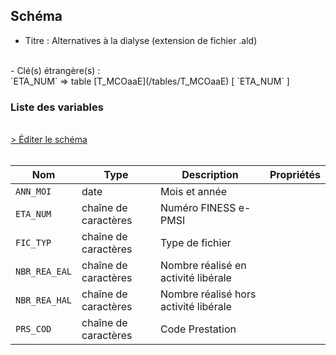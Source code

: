 ## Schéma

- Titre : Alternatives à la dialyse (extension de fichier .ald)
<br />
- Clé(s) étrangère(s) : <br />
`ETA_NUM` => table [T_MCOaaE](/tables/T_MCOaaE) [ `ETA_NUM` ]<br />

### Liste des variables
<br />
<div>
    <a href="https://gitlab.com/healthdatahub/schema-snds/edit/master/schemas/PMSI%20MCO/T_SUPaaALD.json"  
    arget="_blank" rel="noopener noreferrer">> Éditer le schéma</a>
    <OutboundLink />
</div>
<br />

Nom|Type|Description|Propriétés
-|-|-|-
`ANN_MOI`|date|Mois et année||
`ETA_NUM`|chaîne de caractères|Numéro FINESS e-PMSI||
`FIC_TYP`|chaîne de caractères|Type de fichier||
`NBR_REA_EAL`|chaîne de caractères|Nombre réalisé en activité libérale||
`NBR_REA_HAL`|chaîne de caractères|Nombre réalisé hors activité libérale||
`PRS_COD`|chaîne de caractères|Code Prestation||

